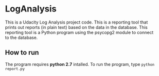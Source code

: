 # LogAnalysis
This is a Udacity Log Analysis project code. This is a reporting tool that prints out reports (in plain text) based on the data in the database. This reporting tool is a Python program using the psycopg2 module to connect to the database.


## How to run
The program requires **python 2.7** intalled. To run the program, type `python report.py`
